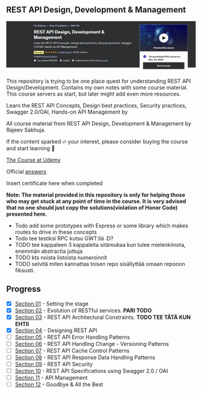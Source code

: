 ## REST API Design, Development & Management

![REST API Design, Development & Management](restApiDesingLogo.PNG)

This repository is trying to be one place quest for understanding REST API Design/Development. Contains my own notes with some course material.
This course servers as start, but later might add even more resources.

Learn the REST API Concepts, Design best practices, Security practices, Swagger 2.0/OAI, Hands-on API Management by

All course material from REST API Design, Development & Management by Rajeev Sakhuja. 

If the content sparked :fire: your interest, please consider buying the course and start learning :book:

[The Course at Udemy](https://www.udemy.com/course/rest-api/)   

Official [answers](https://github.com/acloudfan/REST-API-Course)

Insert certificate here when completed

**Note: The material provided in this repository is only for helping those who may get stuck at any point of time in the course. It is very advised that no one should just copy the solutions(violation of Honor Code) presented here.**

- Todo add some prototypes with Express or some library which makes routes to drive in these concepts  
- Todo tee testiksi RPC kutsu GWT:llä :D?
- TODO tee kappaleen 3 kappaleita sitämukaa kun tulee mielenkiinota, enemmän abstractia juttuja
- TODO kts noista listoista numeroinnit 
- TODO selvitä miten kannattaa toisen repo sisällyttää omaan repooon fiksusti.

## Progress
- [x] [Section 01](https://github.com/developersCradle/rest-api-design-development-management/tree/main/Section%2001) - Setting the stage
- [x] [Section 02](https://github.com/developersCradle/rest-api-design-development-management/tree/main/Section%2002) - Evolution of RESTful services. **PARI TODO**
- [x] [Section 03](https://github.com/developersCradle/rest-api-design-development-management/tree/main/Section%2003) - REST API Architectural Constraints. **TODO TEE TÄTÄ KUN EHTII**
- [x] [Section 04](https://github.com/developersCradle/rest-api-design-development-management/tree/main/Section%2004) - Designing REST API
- [ ] [Section 05](https://github.com/developersCradle/rest-api-design-development-management/tree/main/Section%2005) - REST API Error Handling Patterns
- [ ] [Section 06](https://github.com/developersCradle/rest-api-design-development-management/tree/main/Section%2006) - REST API Handling Change - Versioning Patterns
- [ ] [Section 07](https://github.com/developersCradle/rest-api-design-development-management/tree/main/Section%2007) - REST API Cache Control Patterns
- [ ] [Section 08](https://github.com/developersCradle/rest-api-design-development-management/tree/main/Section%2008) - REST API Response Data Handling Patterns
- [ ] [Section 09](https://github.com/developersCradle/rest-api-design-development-management/tree/main/Section%2009) - REST API Security
- [ ] [Section 10](https://github.com/developersCradle/rest-api-design-development-management/tree/main/Section%2010) - REST API Specifications using Swagger 2.0 / OAI
- [ ] [Section 11](https://github.com/developersCradle/rest-api-design-development-management/tree/main/Section%2011) - API Management
- [ ] [Section 12](https://github.com/developersCradle/rest-api-design-development-management/tree/main/Section%2012) - Goodbye & All the Best